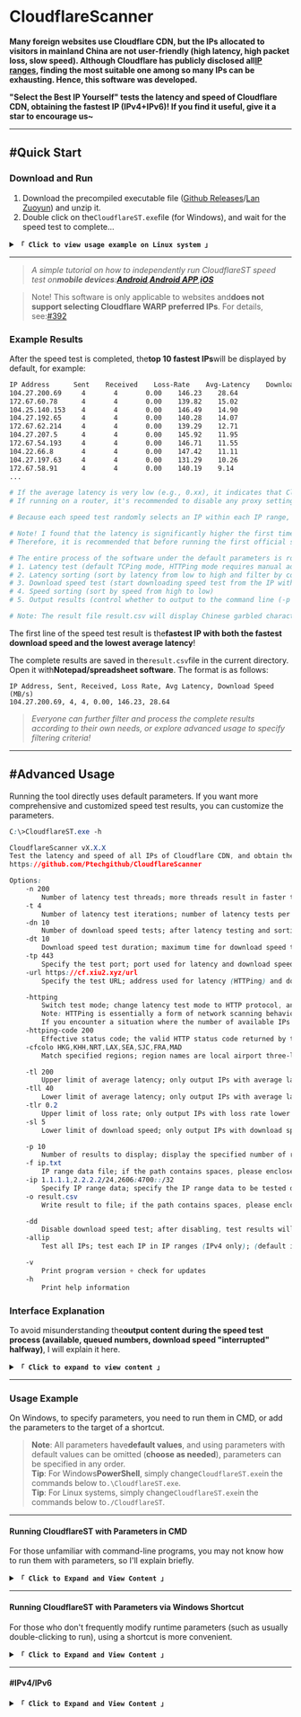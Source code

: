 # CloudflareScanner

**Many foreign websites use Cloudflare CDN, but the IPs allocated to visitors in mainland China are not user-friendly (high latency, high packet loss, slow speed). Although Cloudflare has publicly disclosed all[IP ranges](https://www.cloudflare.com/ips/), finding the most suitable one among so many IPs can be exhausting. Hence, this software was developed.**

**"Select the Best IP Yourself" tests the latency and speed of Cloudflare CDN, obtaining the fastest IP (IPv4+IPv6)! If you find it useful, give it a star to encourage us~**

* * *

## #Quick Start

### Download and Run

1.  Download the precompiled executable file ([Github Releases](https://github.com/Ptechgithub/CloudflareScanner/releases)/[Lan Zuoyun](https://pan.lanpw.com/b0742hkxe)) and unzip it.
2.  Double click on the`CloudflareST.exe`file (for Windows), and wait for the speed test to complete...

<details>
<summary><code><strong>「 Click to view usage example on Linux system 」</strong></code></summary>

* * *

The following commands are for demonstration purposes only. Please visit[**Releases**](https://github.com/Ptechgithub/CloudflareScanner/releases)to check the version number and file names.

```yaml
# If this is your first time using, it's recommended to create a new folder (skip this step for future updates)
mkdir CloudflareST

# Enter the folder (for future updates, just repeat the following download and extraction commands from here)
cd CloudflareST

# Download the CloudflareST compressed file (replace [version number] and [file name] in the URL according to your needs)
wget -N https://github.com/Ptechgithub/CloudflareScanner/releases/download/v2.2.5/CloudflareST_linux_amd64.tar.gz
# If you're downloading in a Chinese network environment, consider using one of these mirrors for acceleration:
# wget -N https://download.scholar.rr.nu/XIU2/CloudflareScanner/releases/download/v2.2.5/CloudflareST_linux_amd64.tar.gz
# wget -N https://ghproxy.cc/https://github.com/Ptechgithub/CloudflareScanner/releases/download/v2.2.5/CloudflareST_linux_amd64.tar.gz
# wget -N https://ghproxy.net/https://github.com/Ptechgithub/CloudflareScanner/releases/download/v2.2.5/CloudflareST_linux_amd64.tar.gz
# wget -N https://gh-proxy.com/https://github.com/Ptechgithub/CloudflareScanner/releases/download/v2.2.5/CloudflareST_linux_amd64.tar.gz
# wget -N https://mirror.ghproxy.com/https://github.com/Ptechgithub/CloudflareScanner/releases/download/v2.2.5/CloudflareST_linux_amd64.tar.gz
# If the download fails, try removing the -N parameter (if it's for an update, remember to delete the old compressed file beforehand: rm CloudflareST_linux_amd64.tar.gz)

# Extract (no need to delete old files, they will be overwritten directly; replace the file name according to your needs)
tar -zxf CloudflareST_linux_amd64.tar.gz

# Grant execute permission
chmod +x CloudflareST

# Run (without parameters)
./CloudflareST

# Run (example with parameters)
./CloudflareST -dd -tll 90
```

> If the**average latency is very low**(e.g., 0.xx), it indicates that CloudflareST is**using a proxy**during the speed test. Please disable the proxy software before testing again.
> If running on a**router**, it's recommended to disable any proxy settings within the router (or exclude CloudflareST from them), otherwise the speed test results may be**inaccurate/unusable**.

</details>

* * *

> _A simple tutorial on how to independently run CloudflareST speed test on**mobile devices**:**[Android](https://github.com/Ptechgithub/CloudflareScanner/discussions/61)**,**[Android APP](https://github.com/xianshenglu/cloudflare-ip-tester-app)**,**[iOS](https://github.com/Ptechgithub/CloudflareScanner/discussions/321)**_

> Note! This software is only applicable to websites and**does not support selecting Cloudflare WARP preferred IPs**. For details, see:[#392](https://github.com/Ptechgithub/CloudflareScanner/discussions/392)

### Example Results

After the speed test is completed, the**top 10 fastest IPs**will be displayed by default, for example:

```bash
IP Address      Sent    Received    Loss-Rate    Avg-Latency    Download Speed (MB/s)
104.27.200.69     4       4       0.00    146.23    28.64
172.67.60.78      4       4       0.00    139.82    15.02
104.25.140.153    4       4       0.00    146.49    14.90
104.27.192.65     4       4       0.00    140.28    14.07
172.67.62.214     4       4       0.00    139.29    12.71
104.27.207.5      4       4       0.00    145.92    11.95
172.67.54.193     4       4       0.00    146.71    11.55
104.22.66.8       4       4       0.00    147.42    11.11
104.27.197.63     4       4       0.00    131.29    10.26
172.67.58.91      4       4       0.00    140.19    9.14
...

# If the average latency is very low (e.g., 0.xx), it indicates that CloudflareST is using a proxy during the speed test. Please disable the proxy software before testing again.
# If running on a router, it's recommended to disable any proxy settings within the router (or exclude CloudflareST from them), otherwise the speed test results may be inaccurate/unusable.

# Because each speed test randomly selects an IP within each IP range, the results of each test cannot be the same, which is normal!

# Note! I found that the latency is significantly higher the first time I run the test after booting up my computer (the same with manual TCPing). Subsequent tests are normal.
# Therefore, it is recommended that before running the first official speed test after booting up, randomly test a few IPs (you don't need to wait for the latency test to complete, just close it as soon as the progress bar moves).

# The entire process of the software under the default parameters is roughly as follows:
# 1. Latency test (default TCPing mode, HTTPing mode requires manual addition of parameters)
# 2. Latency sorting (sort by latency from low to high and filter by conditions; different loss rates will be sorted separately, so there may be some IPs with low latency but high loss rate sorted to the end)
# 3. Download speed test (start downloading speed test from the IP with the lowest latency in sequence, and stop after testing 10 IPs by default)
# 4. Speed sorting (sort by speed from high to low)
# 5. Output results (control whether to output to the command line (-p 0) or to a file (-o ""))

# Note: The result file result.csv will display Chinese garbled characters when opened with Microsoft Excel, which is normal. It displays normally in other spreadsheet software/notepad.
```

The first line of the speed test result is the**fastest IP with both the fastest download speed and the lowest average latency**!

The complete results are saved in the`result.csv`file in the current directory. Open it with**Notepad/spreadsheet software**. The format is as follows:

    IP Address, Sent, Received, Loss Rate, Avg Latency, Download Speed (MB/s)
    104.27.200.69, 4, 4, 0.00, 146.23, 28.64

> _Everyone can further filter and process the complete results according to their own needs, or explore advanced usage to specify filtering criteria!_

* * *

## #Advanced Usage

Running the tool directly uses default parameters. If you want more comprehensive and customized speed test results, you can customize the parameters.

```css
C:\>CloudflareST.exe -h

CloudflareScanner vX.X.X
Test the latency and speed of all IPs of Cloudflare CDN, and obtain the fastest IP (IPv4+IPv6)!
https://github.com/Ptechgithub/CloudflareScanner

Options:
    -n 200
        Number of latency test threads; more threads result in faster testing, but devices with weak performance (e.g., routers) should not set it too high; (default is 200, maximum is 1000)
    -t 4
        Number of latency test iterations; number of latency tests per single IP; (default is 4 times)
    -dn 10
        Number of download speed tests; after latency testing and sorting, the number of IPs to be speed tested from the lowest latency; (default is 10)
    -dt 10
        Download speed test duration; maximum time for download speed test per single IP, cannot be too short; (default is 10 seconds)
    -tp 443
        Specify the test port; port used for latency and download speed tests; (default is port 443)
    -url https://cf.xiu2.xyz/url
        Specify the test URL; address used for latency (HTTPing) and download speed tests, default address is not guaranteed to be available, self-hosting is recommended;

    -httping
        Switch test mode; change latency test mode to HTTP protocol, and set the test address to the one specified by [-url] parameter; (default is TCPing)
        Note: HTTPing is essentially a form of network scanning behavior, so if you're running it on a server, you need to reduce concurrency (-n), otherwise some strict vendors may suspend service.
        If you encounter a situation where the number of available IPs for HTTPing decreases over time or even becomes 0, but then recovers after a while, it may also be because the operator or Cloudflare CDN thinks you are performing network scanning and triggers a temporary restriction mechanism, so it will recover after a while. It is recommended to reduce concurrency (-n) to reduce the occurrence of this situation.
    -httping-code 200
        Effective status code; the valid HTTP status code returned by the web page during HTTPing latency test, only one; (default is 200 301 302)
    -cfcolo HKG,KHH,NRT,LAX,SEA,SJC,FRA,MAD
        Match specified regions; region names are local airport three-letter codes, separated by commas, lowercase, support Cloudflare, AWS CloudFront, only available in HTTPing mode; (default is all regions)

    -tl 200
        Upper limit of average latency; only output IPs with average latency lower than the specified value, upper and lower limit conditions can be used together; (default is 9999 ms)
    -tll 40
        Lower limit of average latency; only output IPs with average latency higher than the specified value; (default is 0 ms)
    -tlr 0.2
        Upper limit of loss rate; only output IPs with loss rate lower than/equal to the specified value, range is 0.00~1.00, 0 filters out any IP with loss; (default is 1.00)
    -sl 5
        Lower limit of download speed; only output IPs with download speed higher than the specified value, testing will stop after reaching the specified number [-dn]; (default is 0.00 MB/s)

    -p 10
        Number of results to display; display the specified number of results directly after testing, 0 will exit without displaying results; (default is 10)
    -f ip.txt
        IP range data file; if the path contains spaces, please enclose it in quotes; support other CDN IP ranges; (default is ip.txt)
    -ip 1.1.1.1,2.2.2.2/24,2606:4700::/32
        Specify IP range data; specify the IP range data to be tested directly through parameters, separated by commas; (default is empty)
    -o result.csv
        Write result to file; if the path contains spaces, please enclose it in quotes; empty value will not write to file [-o ""]; (default is result.csv)

    -dd
        Disable download speed test; after disabling, test results will be sorted by latency (default is sorted by download speed); (default is enabled)
    -allip
        Test all IPs; test each IP in IP ranges (IPv4 only); (default is randomly test one IP per /24 range)

    -v
        Print program version + check for updates
    -h
        Print help information
```

### Interface Explanation

To avoid misunderstanding the**output content during the speed test process (available, queued numbers, download speed "interrupted" halfway)**, I will explain it here.

<details>
<summary><code><strong>「 Click to expand to view content 」</strong></code></summary>

* * *

> The example adds commonly used parameters, which are:`-ttl 40 -tl 150 -sl 1 -dn 5`, and the final output result is as follows:

```bash
# XIU2/CloudflareScanner vX.X.X

Delay testing started (mode: TCP, port: 443, range: 40 ~ 150 ms, loss: 1.00)
321 / 321 [----------------------------------------------------------------------------------] Available: 30
Download speed testing started (lower limit: 1.00 MB/s, quantity: 5, queue: 10)
3 / 5 [---------------------------------------------------------↗---------------------------]
IP Address        Sent    Received    Loss Rate    Avg Latency    Download Speed (MB/s)
XXX.XXX.XXX.XXX   4       4           0.00         83.32          3.66
XXX.XXX.XXX.XXX   4       4           0.00         107.81         2.49
XXX.XXX.XXX.XXX   4       3           0.25         149.59         1.04

Complete test results have been written to the result.csv file, which can be viewed using Notepad/spreadsheet software.
Press Enter or Ctrl+C to exit.
```

* * *

> For those who are new to CloudflareST, they might be confused:**"There were originally 30 usable IPs for latency testing, why are there only 3 left now?"**What does the queue in the download speed test mean? Do I have to wait in line for the download speed test as well?

CloudflareST first conducts latency testing. During this process, the progress bar on the right side will display the real-time number of available IPs (`Available: 30`). However, note that this available number refers to the**number of IPs that have passed the test without timing out**, regardless of the latency upper and lower limits or packet loss conditions. After the latency testing is completed, because specific conditions for latency upper and lower limits and packet loss were specified, only`10`IPs remain after filtering (which indicates a download speed test queue of`10`).

In the example above, out of`321`IPs, only`30`IPs passed the latency test without timing out. Then, after filtering based on the latency upper and lower limits (`40 ~ 150 ms`) and the packet loss limit, only`10`IPs meeting the requirements remain. If you disable download speed testing with`-dd`, then these`10`IPs will be output directly. However, in this example, download speed testing is not disabled, so the software will continue to perform download speed testing on these`10`IPs (`Queue: 10`).

> Since download speed testing is single-threaded and tests IPs one by one in sequence, the number of IPs waiting for download speed testing is referred to as the`Queue`.

* * *

> You may have noticed,**even though you specified to find 5 IPs that meet the download speed conditions, why did the process "terminate" with only 3?**

In the download speed test progress bar,`3 / 5`indicates that`3`IPs meeting the download speed lower limit condition (i.e., download speed exceeding`1 MB/s`) have been found, while`5`indicates that you requested to find`5`IPs meeting this condition (`-dn 5`).

> Additionally, please note that if you specify`-dn`to be greater than the download speed test queue, for example, if only`4`IPs remain after latency testing, then the number following the`/`in the download speed test progress bar will be`4`, just like the download speed test queue, rather than the`5`you specified with`-dn`.

After testing the download speed of these`10`IPs, only`3`IPs were found to have a download speed exceeding`1 MB/s`, while the remaining`7`IPs did not meet the criteria.

Therefore, it's not that`“the test terminates every time without reaching 5”`, but rather that all IPs were tested for download speed, but only`3`met the criteria.

* * *

If you don't want to encounter situations where only a few IPs meet the criteria after testing all of them, you can**lower the download speed upper limit parameter`-sl`**or remove it.

Because as long as the`-sl`parameter is specified, testing will continue until the`-dn`quantity (default 10 IPs) is reached, or all IPs are tested. Removing`-sl`and adding the`-dn 20`parameter will only test the latency of the top 20 IPs with the lowest latency and then stop, saving time.

* * *

Furthermore, if all IPs in the queue have been tested for download speed but none meet the download speed criteria, then**the download speed test results for all IPs in the queue will be output directly**. This way, you can see the download speeds of these IPs and have an idea of ​​how they perform. Then,**try lowering`-sl`appropriately and try again**.

Similarly, regarding latency testing, the two values`Available: 30`and`Queue: 10`can also help you determine whether the latency conditions you set are too strict. If you have plenty of available IPs, but after filtering conditions, only 2 or 3 remain, then it's clear that you need to**lower your expected latency/packet loss conditions**.

These two mechanisms, one informing you about**latency and packet loss conditions**, and the other about**download speed conditions**, help you determine whether your settings are appropriate.

</details>

* * *

### Usage Example

On Windows, to specify parameters, you need to run them in CMD, or add the parameters to the target of a shortcut.

> **Note**: All parameters have**default values**, and using parameters with default values can be omitted (**choose as needed**), parameters can be specified in any order.  
> **Tip**: For Windows**PowerShell**, simply change`CloudflareST.exe`in the commands below to`.\CloudflareST.exe`.  
> **Tip**: For Linux systems, simply change`CloudflareST.exe`in the commands below to`./CloudflareST`.

* * *

#### Running CloudflareST with Parameters in CMD

For those unfamiliar with command-line programs, you may not know how to run them with parameters, so I'll explain briefly.

<details>
<summary><code><strong>「 Click to Expand and View Content 」</strong></code></summary>

* * *

Many people encounter errors when running CloudflareST with**absolute paths**in CMD. This is because the default`-f ip.txt`parameter uses a relative path, so you need to specify the absolute path to`ip.txt`. However, this can be cumbersome, so it's recommended to run CloudflareST in its program directory using**relative paths**:

**Method 1**:

1.  Open the directory where CloudflareST is located.
2.  Right-click on a blank space and select**\[Open command window here]**from the context menu by pressing<kbd>Shift + Right Click</kbd>, which will open CMD with the current directory.
3.  Enter the command with parameters, such as:`CloudflareST.exe -tll 50 -tl 200`to run the program.

**Method 2**:

1.  Open the directory where CloudflareST is located.
2.  Directly type`cmd`in the address bar of the folder and press Enter to open CMD with the current directory.
3.  Enter the command with parameters, such as:`CloudflareST.exe -tll 50 -tl 200`to run the program.

> Of course, you can also open any CMD window and then enter a command like`cd /d "D:\Program Files\CloudflareST"`to enter the program directory.

> **Tip**: If you're using**PowerShell**, simply change`CloudflareST.exe`in the command to`.\CloudflareST.exe`.

</details>

* * *

#### Running CloudflareST with Parameters via Windows Shortcut

For those who don't frequently modify runtime parameters (such as usually double-clicking to run), using a shortcut is more convenient.

<details>
<summary><code><strong>「 Click to Expand and View Content 」</strong></code></summary>

* * *

Right-click the`CloudflareST.exe`file -**\[Create Shortcut]**, then right-click the created shortcut -**\[Properties]**, and modify its**Target**:

```bash
# If you don't want to output a result file, please add -o " ", where the quotes contain a space (omitting the space will cause this parameter to be omitted).
D:\ABC\CloudflareST\CloudflareST.exe -n 500 -t 4 -dn 20 -dt 5 -o " "

# If the file path contains quotes, then the startup parameters need to be placed outside the quotes. Remember to have a space between the quotes and the -.
"D:\Program Files\CloudflareST\CloudflareST.exe" -n 500 -t 4 -dn 20 -dt 5 -o " "

# Note! The starting location of the shortcut cannot be empty, otherwise, it will not find the ip.txt file due to the absolute path.
```

</details>

* * *

#### #IPv4/IPv6

<details>
<summary><code><strong>「 Click to Expand and View Content 」</strong></code></summary>

* * *

```bash
# Specify the built-in IPv4 data file to test these IPv4 addresses (the -f parameter defaults to ip.txt, so it can be omitted)
CloudflareST.exe -f ip.txt

# Specify the built-in IPv6 data file to test these IPv6 addresses
# Additionally, starting from version 2.1.0, CloudflareST supports testing IPv4+IPv6 addresses together and removes the -ipv6 parameter. Therefore, one file can contain both IPv4+IPv6 addresses.
CloudflareST.exe -f ipv6.txt

# You can also directly specify the IPs to be tested through parameters
CloudflareST.exe -ip 1.1.1.1,2606:4700::/32
```

When testing IPv6, you may notice that the number of tests varies each time. The reason is explained here:[#120](https://github.com/Ptechgithub/CloudflareScanner/issues/120)  
Because there are too many IPv6 addresses (in the billions), and the vast majority of IP ranges are not in use, I only scanned a portion of the available IPv6 ranges and wrote them to the`ipv6.txt`file. If you're interested, you can scan and modify them yourself. The ASN data source is from:[bgp.he.net](https://bgp.he.net/AS13335#_prefixes6)

* * *

#### #HTTPing

<details>
<summary><code><strong>「 Click to Expand and View Content 」</strong></code></summary>

* * *

There are currently two latency testing modes,**TCP protocol and HTTP protocol**.  
The TCP protocol is faster and consumes fewer resources, with a timeout of 1 second, and this is the default mode.  
The HTTP protocol is suitable for quickly testing whether a domain points to a certain IP and whether it can be accessed. The timeout is set to 2 seconds.  
For the same IP, the latencies obtained by each protocol generally follow this order:**ICMP &lt; TCP &lt; HTTP**, with HTTP being more sensitive to network fluctuations such as packet loss.

> Note: HTTPing is essentially a form of**network scanning**behavior. Therefore, if you are running it on a server, you need to**reduce concurrency**(`-n`), otherwise, you may be suspended by some strict providers. If you encounter a situation where the number of available IPs decreases during HTTPing, or even becomes 0, but then recovers after a while, it may be due to**temporary restriction mechanisms**triggered by the ISP or Cloudflare CDN, perceiving your activity as network scanning. In this case, it usually recovers after a while. It is recommended to**reduce concurrency**(`-n`) to reduce the occurrence of such situations.

> Additionally, this software's HTTPing only retrieves**response headers**and does not retrieve the body content (meaning the URL file size does not affect HTTPing testing, but if you also want to perform download speed testing, you will need a large file). It is similar to the curl -i functionality.

```bash
# Simply add the -httping parameter to switch to HTTP protocol latency testing mode
CloudflareST.exe -httping

# The software determines availability based on the effective HTTP status code returned when accessing the webpage (of course, timeouts are also counted). By default, the software considers 200, 301, and 302 HTTP status codes as valid. You can manually specify the HTTP status code you consider valid, but only one can be specified (you need to confirm in advance which status code the test address will return under normal circumstances).
CloudflareST.exe -httping -httping-code 200

# Use the -url parameter to specify the HTTPing test address (it can be any webpage URL, not limited to specific file addresses)
CloudflareST.exe -httping -url https://cf.xiu2.xyz/url
# If you want to HTTPing test other websites/CDNs, specify an address that uses that website/CDN (because the software defaults to Cloudflare's address, it can only be used to test Cloudflare's IPs)

# Note: If the test address is using the HTTP protocol, remember to add -tp 80 (this parameter will affect the port used during latency testing/download speed testing)
# Similarly, if you want to test port 80, you also need to add the -url parameter to specify an address with the http:// protocol (and this address should not be forcibly redirected to HTTPS). If it is a port other than 80 or 443, you need to make sure that the download speed test address supports access through that port.
CloudflareST.exe -httping -tp 80 -url http://cdn.cloudflare.steamstatic.com/steam/apps/5952/movie_max.webm
```

</details>

* * *

#### #Match the specified area (colo airport three-character code)

<details>
<summary><code><strong>「 点击展开 查看内容 」</strong></code></summary>

* * *

```bash
# 该功能支持 Cloudflare CDN、AWS CloudFront CDN，且这两个 CDN 的机场三字码是通用的
# 注意：如果你要用于筛选 AWS CloudFront CDN 地区，那么要通过 -url 参数指定一个使用该 CDN 的地址（因为软件默认地址是 Cloudflare 的）

# 指定地区名后，延迟测速后得到的结果就都是指定地区的 IP 了（也可以继续进行下载测速）
# 节点地区名为当地 机场三字码，指定多个时用英文逗号分隔，v2.2.3 版本后支持小写

CloudflareST.exe -cfcolo HKG,KHH,NRT,LAX,SEA,SJC,FRA,MAD

# 注意，该参数只有在 HTTPing 延迟测速模式下才可用（因为要访问网页来获得）
```

> The two CDN airport three-character codes are common, so each region name is visible:<https://www.cloudflarestatus.com/>

</details>

* * *

#### #File relative/absolute path

<details>
<summary><code><strong>「 点击展开 查看内容 」</strong></code></summary>

* * *

```bash
# 指定 IPv4 数据文件，不显示结果直接退出，输出结果到文件（-p 值为 0）
CloudflareST.exe -f 1.txt -p 0 -dd

# 指定 IPv4 数据文件，不输出结果到文件，直接显示结果（-p 值为 10 条，-o 值为空但引号不能少）
CloudflareST.exe -f 2.txt -o "" -p 10 -dd

# 指定 IPv4 数据文件 及 输出结果到文件（相对路径，即当前目录下，如含空格请加上引号）
CloudflareST.exe -f 3.txt -o result.txt -dd


# 指定 IPv4 数据文件 及 输出结果到文件（相对路径，即当前目录内的 abc 文件夹下，如含空格请加上引号）
# Linux（CloudflareST 程序所在目录内的 abc 文件夹下）
./CloudflareST -f abc/3.txt -o abc/result.txt -dd

# Windows（注意是反斜杠）
CloudflareST.exe -f abc\3.txt -o abc\result.txt -dd


# 指定 IPv4 数据文件 及 输出结果到文件（绝对路径，即 C:\abc\ 目录下，如含空格请加上引号）
# Linux（/abc/ 目录下）
./CloudflareST -f /abc/4.txt -o /abc/result.csv -dd

# Windows（注意是反斜杠）
CloudflareST.exe -f C:\abc\4.txt -o C:\abc\result.csv -dd


# 如果要以【绝对路径】运行 CloudflareST，那么 -f / -o 参数中的文件名也必须是【绝对路径】，否则会报错找不到文件！
# Linux（/abc/ 目录下）
/abc/CloudflareST -f /abc/4.txt -o /abc/result.csv -dd

# Windows（注意是反斜杠）
C:\abc\CloudflareST.exe -f C:\abc\4.txt -o C:\abc\result.csv -dd
```

</details>

* * *

#### #Test speed of other ports

<details>
<summary><code><strong>「 点击展开 查看内容 」</strong></code></summary>

* * *

```bash
# 如果你想要测速非默认 443 的其他端口，则需要通过 -tp 参数指定（该参数会影响 延迟测速/下载测速 时使用的端口）

# 如果要延迟测速 80 端口+下载测速（如果 -dd 禁用了下载测速则不需要），那么还需要指定 http:// 协议的下载测速地址才行（且该地址不会强制重定向至 HTTPS，因为那样就变成 443 端口了）
CloudflareST.exe -tp 80 -url http://cdn.cloudflare.steamstatic.com/steam/apps/5952/movie_max.webm

# 如果是非 80 443 的其他端口，那么需要确定你使用的下载测速地址是否支持通过该非标端口访问。
```

</details>

* * *

#### #Custom speed test address

<details>
<summary><code><strong>「 点击展开 查看内容 」</strong></code></summary>

* * *

```bash
# 该参数适用于下载测速 及 HTTP 协议的延迟测速，对于后者该地址可以是任意网页 URL（不局限于具体文件地址）

# 地址要求：可以直接下载、文件大小超过 200MB、用的是 Cloudflare CDN
CloudflareST.exe -url https://cf.xiu2.xyz/url

# 注意：如果测速地址为 HTTP 协议（该地址不能强制重定向至 HTTPS），记得加上 -tp 80（这个参数会影响 延迟测速/下载测速 时使用的端口），如果是非 80 443 端口，那么需要确定下载测速地址是否支持通过该端口访问。
CloudflareST.exe -tp 80 -url http://cdn.cloudflare.steamstatic.com/steam/apps/5952/movie_max.webm
```

</details>

* * *

#### #Custom speed test conditions (specify the target range of latency/packet loss/download speed)

<details>
<summary><code><strong>「 点击展开 查看内容 」</strong></code></summary>

* * *

> Note: The delay speed test progress bar on the right**Quantity Available**, only refers to the delayed speed measurement process**Number of IPs that have not timed out**, regardless of the delay upper and lower bound conditions.

-   Specify only**[Average latency cap]**condition

```bash
# 平均延迟上限：200 ms，下载速度下限：0 MB/s
# 即找到平均延迟低于 200 ms 的 IP，然后再按延迟从低到高进行 10 次下载测速
CloudflareST.exe -tl 200
```

> if**No satisfying delay found**conditional IP, nothing will be output.

* * *

-   Specify only**[Average latency cap]**conditions, and**Only delay the speed test, do not download the speed test**

```bash
# 平均延迟上限：200 ms，下载速度下限：0 MB/s，数量：不知道多少 个
# 即只输出低于 200ms 的 IP，且不再下载测速（因为不再下载测速，所以 -dn 参数就无效了）
CloudflareST.exe -tl 200 -dd
```

-   Specify only**[Maximum packet loss probability]**condition

```bash
# 丢包几率上限：0.25
# 即找到丢包率低于等于 0.25 的 IP，范围 0.00~1.00，如果 -tlr 0 则代表过滤掉任何丢包的 IP
CloudflareST.exe -tlr 0.25
```

* * *

-   Specify only**[Download speed minimum]**condition

```bash
# 平均延迟上限：9999 ms，下载速度下限：5 MB/s，数量：10 个（可选）
# 即需要找到 10 个平均延迟低于 9999 ms 且下载速度高于 5 MB/s 的 IP 才会停止测速
CloudflareST.exe -sl 5 -dn 10
```

> if**Didn't find one that met the speed**conditional IP, then it will**Ignore conditions and output all IP speed test results**(This will help you adjust the conditions next time you test your speed).

> When the upper limit of average delay is not specified, if it has been**Not enough**The number of IPs that meet the conditions will**Always measuring speed**Go down.  
> So it is recommended**Specify at the same time[Download speed minimum]+[Average latency cap]**, so that the speed test will be terminated before the specified delay upper limit is reached before sufficient numbers are collected.

* * *

-   Specify at the same time**[Average latency cap]+[Download speed minimum]**condition

```bash
# 平均延迟上限、下载速度下限均支持小数（如 -sl 0.5）
# 平均延迟上限：200 ms，下载速度下限：5.6 MB/s，数量：10 个（可选）
# 即需要找到 10 个平均延迟低于 200 ms 且下载速度高于 5 .6MB/s 的 IP 才会停止测速
CloudflareST.exe -tl 200 -sl 5.6 -dn 10
```

> if**No satisfying delay found**conditional IP, nothing will be output.  
> if**Didn't find one that met the speed**IP of the condition, then all IP speed test results will be output regardless of the condition (convenient for you to adjust the conditions the next time you test the speed).  
> Therefore, it is recommended to test the speed without specifying conditions first to see what the average delay and download speed are, and avoid specifying conditions.**too low/too high**！

> Because the IP segment exposed by Cloudflare is**Back-to-origin IP + Anycast IP**,and**Back to source IP**is unavailable, so the download speed test is 0.00.  
> You can add it at runtime`-sl 0.01`(lower limit of download speed), filter out**Back to source IP**(Results of download speed test below 0.01MB/s).

</details>

* * *

#### #Test the speed of one or multiple IPs individually

<details>
<summary><code><strong>「 点击展开 查看内容 」</strong></code></summary>

* * *

**method one**:
Directly specify the IP segment data to be measured through parameters.

```bash
# 先进入 CloudflareST 所在目录，然后运行：
# Windows 系统（在 CMD 中运行）
CloudflareST.exe -ip 1.1.1.1,2.2.2.2/24,2606:4700::/32

# Linux 系统
./CloudflareST -ip 1.1.1.1,2.2.2.2/24,2606:4700::/32
```

* * *

**Method 2**:
Or write these IPs into any text file in the following format, for example:`1.txt`

    1.1.1.1
    1.1.1.200
    1.0.0.1/24
    2606:4700::/32

> You can omit it for a single IP`/32`subnet masked (i.e.`1.1.1.1`Equivalent to`1.1.1.1/32`）。  
> subnet mask`/24`Refers to the last segment of this IP, that is`1.0.0.1~1.0.0.255`。

Then add startup parameters when running CloudflareST`-f 1.txt`to specify the IP segment data file.

```bash
# 先进入 CloudflareST 所在目录，然后运行：
# Windows 系统（在 CMD 中运行）
CloudflareST.exe -f 1.txt

# Linux 系统
./CloudflareST -f 1.txt

# 对于 1.0.0.1/24 这样的 IP 段只会随机最后一段（1.0.0.1~255），如果要测速该 IP 段中的所有 IP，请加上 -allip 参数。
```

</details>

* * *

#### #Speed ​​up all websites using Cloudflare CDN once and for all (no need to add domain names to Hosts one by one)

I have said before that the purpose of developing this software project is to pass**Change the Hosts method to speed up access to websites using Cloudflare CDN**。

But just like[**#8**](https://github.com/Ptechgithub/CloudflareScanner/issues/8)As mentioned, adding domain names to Hosts one by one is actually**Too troublesome**, so I found one**Once and for all**way! You can watch this[**Still adding Hosts one by one? The perfect local acceleration method for all websites using Cloudflare CDN is here!**](https://github.com/Ptechgithub/CloudflareScanner/discussions/71)and another[Rely on the local DNS service to modify the domain name resolution IP to a self-selected IP](https://github.com/Ptechgithub/CloudflareScanner/discussions/317)tutorial.

* * *

## Manual Compilation

<details>
<summary><code><strong>「 Click to expand to view content 」</strong></code></summary>

* * *

For convenience, I write the version number into the version variable in the code when compiling, so when you compile manually, you need to add it as follows:`go build`Add after the command`-ldflags`Parameter to specify the version number:

```bash
go build -ldflags "-s -w -X main.version=v2.3.3"
# 在 CloudflareScanner 目录中通过命令行（例如 CMD、Bat 脚本）运行该命令，即可编译一个可在和当前设备同样系统、位数、架构的环境下运行的二进制程序（Go 会自动检测你的系统位数、架构）且版本号为 v2.3.3
```

If you want to compile under Windows 64-bit system**Other systems, architectures, bits**, then you need to specify**GOOS**and**GOARCH**variable.

For example, under Windows system, compile a program suitable for**Linux system amd architecture 64 bit**Binary program for:

```bat
SET GOOS=linux
SET GOARCH=amd64
go build -ldflags "-s -w -X main.version=v2.3.3"
```

For example, under Linux system, compile a program suitable for**Windows system amd architecture 32 bit**Binary program for:

```bash
GOOS=windows
GOARCH=386
go build -ldflags "-s -w -X main.version=v2.3.3"
```

> Can run`go tool dist list`to see which combinations the current Go version supports compiling.

* * *

Of course, in order to facilitate batch compilation, I will specifically specify a variable as the version number, and subsequent compilations can directly call the version number variable.  
At the same time, if you want to compile in batches, you need to put them in different folders (or the file names are different). You need to add`-o`Parameters specified.

```bat
:: Windows 系统下是这样：
SET version=v2.3.3
SET GOOS=linux
SET GOARCH=amd64
go build -o Releases\CloudflareST_linux_amd64\CloudflareST -ldflags "-s -w -X main.version=%version%"
```

```bash
# Linux 系统下是这样：
version=v2.3.3
GOOS=windows
GOARCH=386
go build -o Releases/CloudflareST_windows_386/CloudflareST.exe -ldflags "-s -w -X main.version=${version}"
```

</details>

* * *

## License

The GPL-3.0 License.
